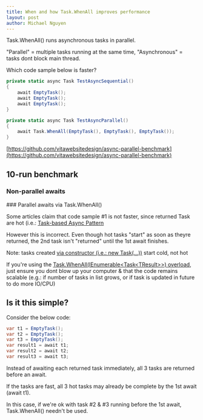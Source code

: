 ```yaml
---
title: When and how Task.WhenAll improves performance
layout: post
author: Michael Nguyen
---
```


Task.WhenAll() runs asynchronous tasks in parallel.

"Parallel" = multiple tasks running at the same time, "Asynchronous" = tasks dont block main thread.

Which code sample below is faster?

```c#
private static async Task TestAsyncSequential()
{
    await EmptyTask();
    await EmptyTask();
    await EmptyTask();
}
```

```c#
private static async Task TestAsyncParallel()
{
    await Task.WhenAll(EmptyTask(), EmptyTask(), EmptyTask());
}
```
[https://github.com/vitawebsitedesign/async-parallel-benchmark](https://github.com/vitawebsitedesign/async-parallel-benchmark)

## 10-run benchmark
### Non-parallel awaits
<blockquote class="imgur-embed-pub" lang="en" data-id="a/DkNrZZ3"  ><a href="//imgur.com/a/DkNrZZ3"></a></blockquote><script async src="//s.imgur.com/min/embed.js" charset="utf-8"></script>
### Parallel awaits via Task.WhenAll()
<blockquote class="imgur-embed-pub" lang="en" data-id="a/IvsrYQD" data-context="false" ><a href="//imgur.com/a/IvsrYQD"></a></blockquote><script async src="//s.imgur.com/min/embed.js" charset="utf-8"></script>

Some articles claim that code sample #1 is not faster, since returned Task are hot (i.e.: [Task-based Async Pattern](https://docs.microsoft.com/en-us/dotnet/standard/asynchronous-programming-patterns/task-based-asynchronous-pattern-tap)

However this is incorrect. Even though hot tasks "start" as soon as theyre returned, the 2nd task isn't "returned" until the 1st await finishes.

Note: tasks created <a href="https://docs.microsoft.com/en-us/dotnet/api/system.threading.tasks.task.-ctor?view=netframework-4.8">via constructor (i.e.: new Task(...))</a> start cold, not hot

If you're using the <a href="https://docs.microsoft.com/en-us/dotnet/api/system.threading.tasks.task.whenall?view=netframework-4.8">Task.WhenAll(IEnumerable&lt;Task&lt;TResult&gt;&gt;) overload</a>, just ensure you dont blow up your computer & that the code remains scalable (e.g.: if number of tasks in list grows, or if task is updated in future to do more IO/CPU)

## Is it this simple?
Consider the below code:

```c#
var t1 = EmptyTask();
var t2 = EmptyTask();
var t3 = EmptyTask();
var result1 = await t1;
var result2 = await t2;
var result3 = await t3;
```

Instead of awaiting each returned task immediately, all 3 tasks are returned before an await.

If the tasks are fast, all 3 hot tasks may already be complete by the 1st await (await t1).

In this case, if we're ok with task #2 & #3 running before the 1st await, Task.WhenAll() needn't be used.
